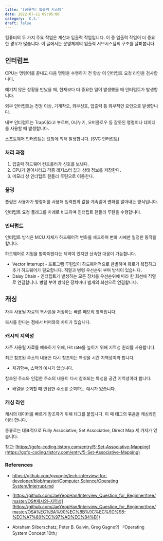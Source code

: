 ```yaml
---
title: '[공룡책] 입출력 시스템'
date: 2022-07-11 09:05:00
category: 'O.S.'
draft: false
---
```


컴퓨터의 두 가지 주요 작업은 계산과 입출력 작업입니다.
이 중 입출력 작업이 더 중요한 경우가 많습니다.
이 글에서는 운영체제의 입출력 서브시스템의 구조를 살펴봅니다.

## 인터럽트

CPU는 명령어를 끝내고 다음 명령을 수행하기 전 항상 이 인터럽트 요청 라인을 검사합니다.

예기치 않은 상황을 만났을 때, 현재보다 더 중요한 일이 발생했을 때 인터럽트가 발생합니다.

외부 인터럽트는 전원 이상, 기계착오, 외부신호, 입출력 등 외부적인 요인으로 발생합니다.

내부 인터럽트는 Trap이라고 부르며, 0나누기, 오버플로우 등 잘못된 명령이나 데이터를 사용할 때 발생합니다.

소프트웨어 인터럽트는 요청에 의해 발생합니다. (SVC 인터럽트)

### 처리 과정

1. 입출력 하드웨어 컨트롤러가 신호를 보낸다.
2. CPU가 알아차리고 각종 레지스터 값과 상태 정보를 저장한다.
3. 메모리 상 인터럽트 핸들러 루틴으로 이동한다.

### 풀링

풀링은 사용자가 명령어를 사용해 입력핀의 값을 계속읽어 변화를 알아내는 방식입니다.

인터럽트 요청 플래그를 차례로 비교하며 인터럽트 핸들러 루틴을 수행합니다.

### 인터럽트

인터럽트 방식은 MCU 자체가 하드웨어적 변화를 체크하여 변화 시에만 일정한 동작을 합니다.

하드웨어로 지원을 받아야한다는 제약이 있지만 신속한 대응이 가능합니다.

- Vector Interrupt - 프로그램 루틴없이 하드웨어적으로 판별하며 회로가 복잡하고 추가 하드웨어가 필요합니다. 직렬과 병령 우선순위 부여 방식이 있습니다.
- Daisy Chain - 인터럽트가 발생하는 모든 장치를 우선순위에 따라 한 회선에 직렬로 연결합니다. 병렬 부여 방식은 장치마다 별개의 회선으로 연결합니다.

## 캐싱

자주 사용될 자료의 복사본을 저장하는 빠른 메모리 영역입니다.

복사를 한다는 점에서 버퍼와의 차이가 있습니다.

### 캐시의 지역성

자주 사용될 자료를 예측하기 위해, Hit rate를 높이기 위해 지역성 원리를 사용합니다.

최근 참조된 주소의 내용은 다시 참조되는 특성을 시간 지역성이라 합니다.

- 재귀함수, 스택의 예시가 있습니다.

참조된 주소와 인접한 주소의 내용이 다시 참조되는 특성을 공간 지역성이라 합니다.

- 배열을 순회할 때 인접한 주소를 순회하는 예시가 있습니다.

### 캐싱 라인

캐시의 데이터를 빠르게 참조하기 위해 태그를 붙입니다. 이 때 태그의 묶음을 캐싱라인이라 합니다.

종류로는 대표적으로 Fully Associative, Set Associative, Direct Map 세 가지가 있습니다.

참고: [https://gofo-coding.tistory.com/entry/5-Set-Associative-Mapping](https://gofo-coding.tistory.com/entry/5-Set-Associative-Mapping)

### References

- [https://github.com/gyoogle/tech-interview-for-developer/blob/master/Computer Science/Operating System/Interrupt.md](https://github.com/gyoogle/tech-interview-for-developer/blob/master/Computer%20Science/Operating%20System/Interrupt.md)

- [https://github.com/JaeYeopHan/Interview_Question_for_Beginner/tree/master/OS#캐시의-지역성](https://github.com/JaeYeopHan/Interview_Question_for_Beginner/tree/master/OS#%EC%BA%90%EC%8B%9C%EC%9D%98-%EC%A7%80%EC%97%AD%EC%84%B1)
- Abraham Silberschatz, Peter B. Galvin, Greg Gagne의 『Operating System Concept 10th』